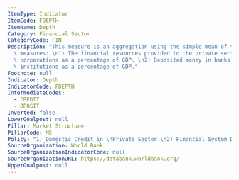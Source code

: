 ```yaml
---
ItemType: Indicator
ItemCode: FDEPTH
ItemName: Depth
Category: Financial Sector
CategoryCode: FIN
Description: "This measure is an aggregation using the simple mean of the following\
  \ measures: \n1) The financial resources provided to the private sector by financial\
  \ corporations as a percentage of GDP. \n2) Deposited money in banks and other financial\
  \ institutions as a percentage of GDP."
Footnote: null
Indicator: Depth
IndicatorCode: FDEPTH
IntermediateCodes:
  - CREDIT
  - DPOSIT
Inverted: false
LowerGoalpost: null
Pillar: Market Structure
PillarCode: MS
Policy: "1) Domestic Credit in \nPrivate Sector \n2) Financial System Deposits"
SourceOrganization: World Bank
SourceOrganizationIndicatorCode: null
SourceOrganizationURL: https://databank.worldbank.org/
UpperGoalpost: null
---
```


